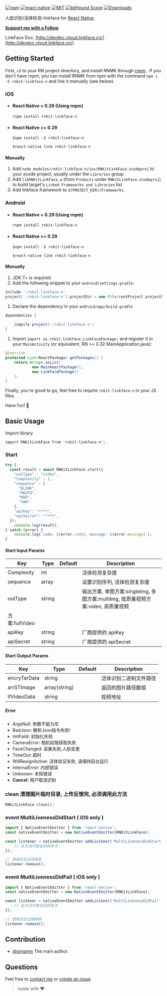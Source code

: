 [![npm][npm-badge]][npm]
[![react-native][rn-badge]][rn]
[![MIT][license-badge]][license]
[![bitHound Score][bithound-badge]][bithound]
[![Downloads](https://img.shields.io/npm/dm/rnkit-linkface.svg)](https://www.npmjs.com/package/rnkit-linkface)

人脸识别/活体检测-linkface for [React Native][rn].

[**Support me with a Follow**](https://github.com/simman/followers)

[npm-badge]: https://img.shields.io/npm/v/rnkit-linkface.svg
[npm]: https://www.npmjs.com/package/rnkit-linkface
[rn-badge]: https://img.shields.io/badge/react--native-v0.40-05A5D1.svg
[rn]: https://facebook.github.io/react-native
[license-badge]: https://img.shields.io/dub/l/vibe-d.svg
[license]: https://raw.githubusercontent.com/rnkit/rnkit-linkface/master/LICENSE
[bithound-badge]: https://www.bithound.io/github/rnkit/rnkit-linkface/badges/score.svg
[bithound]: https://www.bithound.io/github/rnkit/rnkit-linkface

LinkFace Doc: [http://devdoc.cloud.linkface.cn/](http://devdoc.cloud.linkface.cn/)

## Getting Started

First, `cd` to your RN project directory, and install RNMK through [rnpm](https://github.com/rnpm/rnpm) . If you don't have rnpm, you can install RNMK from npm with the command `npm i -S rnkit-linkface-n` and link it manually (see below).

### iOS

* #### React Native < 0.29 (Using rnpm)

  `rnpm install rnkit-linkface-n`

* #### React Native >= 0.29
  `$npm install -S rnkit-linkface-n`

  `$react-native link rnkit-linkface-n`

#### Manually
1. Add `node_modules/rnkit-linkface-n/ios/RNKitLinkFace.xcodeproj` to your xcode project, usually under the `Libraries` group
1. Add `libRNKitLinkFace.a` (from `Products` under `RNKitLinkFace.xcodeproj`) to build target's `Linked Frameworks and Libraries` list
1. Add linkface framework to `$(PROJECT_DIR)/Frameworks.`

### Android

* #### React Native < 0.29 (Using rnpm)

  `rnpm install rnkit-linkface-n`

* #### React Native >= 0.29
  `$npm install -S rnkit-linkface-n`

  `$react-native link rnkit-linkface-n`

#### Manually
1. JDK 7+ is required
1. Add the following snippet to your `android/settings.gradle`:

  ```gradle
include ':rnkit-linkface-n'
project(':rnkit-linkface-n').projectDir = new File(rootProject.projectDir, '../node_modules/rnkit-linkface-n/android/app')
  ```
  
1. Declare the dependency in your `android/app/build.gradle`
  
  ```gradle
  dependencies {
      ...
      compile project(':rnkit-linkface-n')
  }
  ```
  
1. Import `import io.rnkit.linkface.LinkFacePackage;` and register it in your `MainActivity` (or equivalent, RN >= 0.32 MainApplication.java):

  ```java
  @Override
  protected List<ReactPackage> getPackages() {
      return Arrays.asList(
              new MainReactPackage(),
              new LinkFacePackage()
      );
  }
  ```

Finally, you're good to go, feel free to require `rnkit-linkface-n` in your JS files.

Have fun! :metal:

## Basic Usage

Import library

```
import RNKitLinkFace from 'rnkit-linkface-n';
```

### Start

```jsx
try {
  const result = await RNKitLinkFace.start({
    "outType" : "video",
    "Complexity" : 1,
    "sequence" : [
      "BLINK",
      "MOUTH",
      "NOD",
      "YAW"
    ],
    "apiKey": "****",
    "apiSecret": "****",
  });
	console.log(result);
} catch (error) {
	console.log(`code: ${error.code}, message: ${error.message}`);
}
```

#### Start Input Params

| Key | Type | Default | Description |
| --- | --- | --- | --- |
| Complexity | int |  | 活体检测复杂度
| sequence | array |  | 设置识别序列, 活体检测复杂度 |
| outType | string |  | 输出方案, 单图方案:singleImg, 多图方案:multiImg, 低质量视频方案:video, 高质量视频
方案:fullVideo |
| apiKey | string |  | 厂商提供的 apiKey
| apiSecret | string |  | 厂商提供的 apiSecret

#### Start Output Params

| Key | Type | Default | Description |
| --- | --- | --- | --- |
| encryTarData | string |  | 活体识别二进制文件路径 |
| arrSTImage | array[string] |  | 返回的图片路径数组 |
| lfVideoData | string | | 视频地址 |

##### Error

- ArgsNull: 参数不能为空
- BadJson: 解析Json指令失败!
- InitFaild: 初始化失败
- CameraError: 相机权限获取失败
- FaceChanged: 采集失败,人脸变更
- TimeOut: 超时
- WillResignActive: 活体验证失败, 请保持前台运行
- InternalError: 内部错误
- Unknown: 未知错误
- **Cancel**: 用户取消识别


### clean 清理图片临时目录, 上传反馈完, 必须调用此方法

```jsx
RNKitLinkFace.clean();
```

### event MultiLivenessDidStart ( iOS only )

```jsx
import { NativeEventEmitter } from 'react-native';
const nativeEventEmitter = new NativeEventEmitter(RNKitLinkFace);

const listener = nativeEventEmitter.addListener('MultiLivenessDidStart', () => {
	// 此方法可能会回调多次
});

// 使用完后记得移除
listener.remove();
```

### event MultiLivenessDidFail ( iOS only )

```jsx
import { NativeEventEmitter } from 'react-native';
const nativeEventEmitter = new NativeEventEmitter(RNKitLinkFace);

const listener = nativeEventEmitter.addListener('MultiLivenessDidFail', () => {
	// 此方法可能会回调多次
});

// 使用完后记得移除
listener.remove();
```

## Contribution

- [@simamn](mailto:liwei0990@gmail.com) The main author.

## Questions

Feel free to [contact me](mailto:liwei0990@gmail.com) or [create an issue](https://github.com/rnkit/rnkit-linkface/issues/new)

> made with ♥